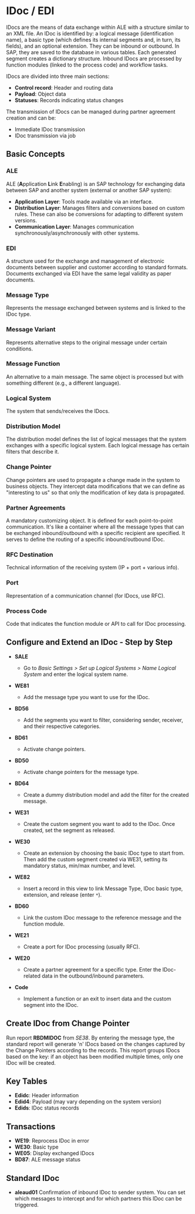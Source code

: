 # IDoc / EDI

IDocs are the means of data exchange within ALE with a structure similar to an XML file. An IDoc is identified by: a logical message (identification name), a basic type (which defines its internal segments and, in turn, its fields), and an optional extension. They can be inbound or outbound. In SAP, they are saved to the database in various tables. Each generated segment creates a dictionary structure. Inbound IDocs are processed by function modules (linked to the process code) and workflow tasks.

IDocs are divided into three main sections:
* **Control record**: Header and routing data
* **Payload**: Object data
* **Statuses**: Records indicating status changes

The transmission of IDocs can be managed during partner agreement creation and can be:
* Immediate IDoc transmission
* IDoc transmission via job

## Basic Concepts

### ALE

ALE (**A**pplication **L**ink **E**nabling) is an SAP technology for exchanging data between SAP and another system (external or another SAP system):
* **Application Layer**: Tools made available via an interface.
* **Distribution Layer**: Manages filters and conversions based on custom rules. These can also be conversions for adapting to different system versions.
* **Communication Layer**: Manages communication synchronously/asynchronously with other systems.

### EDI

A structure used for the exchange and management of electronic documents between supplier and customer according to standard formats. Documents exchanged via EDI have the same legal validity as paper documents.

### Message Type

Represents the message exchanged between systems and is linked to the IDoc type.

### Message Variant

Represents alternative steps to the original message under certain conditions.

### Message Function

An alternative to a main message. The same object is processed but with something different (e.g., a different language).

### Logical System

The system that sends/receives the IDocs.

### Distribution Model

The distribution model defines the list of logical messages that the system exchanges with a specific logical system. Each logical message has certain filters that describe it.

### Change Pointer

Change pointers are used to propagate a change made in the system to business objects. They intercept data modifications that we can define as "interesting to us" so that only the modification of key data is propagated.

### Partner Agreements

A mandatory customizing object. It is defined for each point-to-point communication. It's like a container where all the message types that can be exchanged inbound/outbound with a specific recipient are specified. It serves to define the routing of a specific inbound/outbound IDoc.

### RFC Destination

Technical information of the receiving system (IP + port + various info).

### Port

Representation of a communication channel (for IDocs, use RFC).

### Process Code

Code that indicates the function module or API to call for IDoc processing.

## Configure and Extend an IDoc - Step by Step

* **SALE**
    * Go to *Basic Settings > Set up Logical Systems > Name Logical System* and enter the logical system name.

* **WE81**
    * Add the message type you want to use for the IDoc.

* **BD56**
    * Add the segments you want to filter, considering sender, receiver, and their respective categories.

* **BD61**
    * Activate change pointers.

* **BD50**
    * Activate change pointers for the message type.

* **BD64**
    * Create a dummy distribution model and add the filter for the created message.

* **WE31**
    * Create the custom segment you want to add to the IDoc. Once created, set the segment as released.

* **WE30**
    * Create an extension by choosing the basic IDoc type to start from. Then add the custom segment created via WE31, setting its mandatory status, min/max number, and level.

* **WE82**
    * Insert a record in this view to link Message Type, IDoc basic type, extension, and release (enter `*`).

* **BD60**
    * Link the custom IDoc message to the reference message and the function module.

* **WE21**
    * Create a port for IDoc processing (usually RFC).

* **WE20**
    * Create a partner agreement for a specific type. Enter the IDoc-related data in the outbound/inbound parameters.

* **Code**
    * Implement a function or an exit to insert data and the custom segment into the IDoc.

## Create IDoc from Change Pointer

Run report **RBDMIDOC** from *SE38*. By entering the message type, the standard report will generate 'n' IDocs based on the changes captured by the Change Pointers according to the records. This report groups IDocs based on the key: if an object has been modified multiple times, only one IDoc will be created.

## Key Tables

* **Edidc**: Header information
* **Edid4**: Payload (may vary depending on the system version)
* **Edids**: IDoc status records

## Transactions

* **WE19**: Reprocess IDoc in error
* **WE30**: Basic type
* **WE05**: Display exchanged IDocs
* **BD87**: ALE message status

## Standard IDoc

* **aleaud01**
    Confirmation of inbound IDoc to sender system. You can set which messages to intercept and for which partners this IDoc can be triggered.